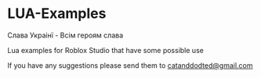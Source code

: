 # LUA-Examples
Слава Украінї - Всім героям слава

Lua examples for Roblox Studio that have some possible use

If you have any suggestions please send them to catanddodted@gmail.com

